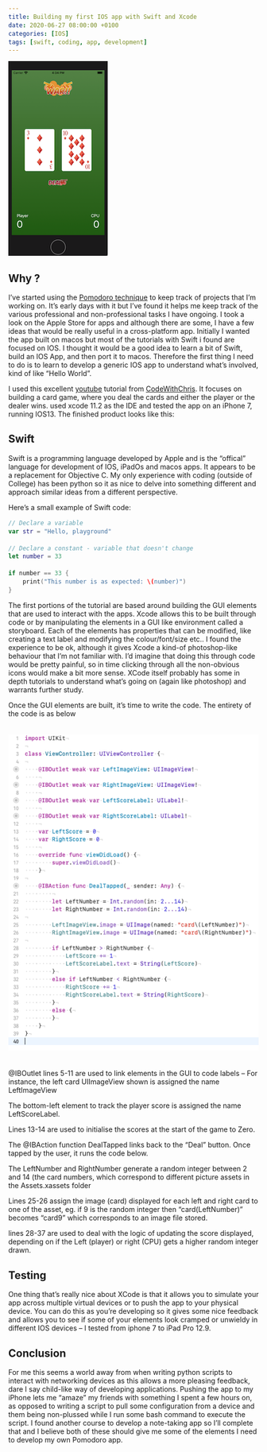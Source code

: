 ```yaml
---
title: Building my first IOS app with Swift and Xcode
date: 2020-06-27 08:00:00 +0100
categories: [IOS]
tags: [swift, coding, app, development]
---
```




![hello](/assets/images/2020-06-27-IOS-Swift_app/card1.png)

## Why ?

I’ve started using the <a href="https://francescocirillo.com/products/the-pomodoro-technique#" target="_blank">Pomodoro technique</a>  to keep track of projects that I’m working on. It’s early days with it but I’ve found it helps me keep track of the various professional and non-professional tasks I have ongoing. I took a look on the Apple Store for apps and although there are some, I have a few ideas that would be really useful in a cross-platform app. Initially I wanted the app built on macos but most of the tutorials with Swift i found are focused on IOS. I thought it would be a good idea to learn a bit of Swift, build an IOS App, and then port it to macos. Therefore the first thing I need to do is to learn to develop a generic IOS app to understand what’s involved, kind of like “Hello World”.


I used this excellent <a href="https://www.youtube.com/playlist?list=PLMRqhzcHGw1ZkH8RuznGMS0NZs0jWQQ5a" target="_blank">youtube</a> tutorial from <a href="https://www.youtube.com/channel/UC2D6eRvCeMtcF5OGHf1-trw" target="_blank">CodeWithChris</a>. It focuses on building a card game, where you deal the cards and either the player or the dealer wins. used xcode 11.2 as the IDE and tested the app on an iPhone 7, running IOS13. The finished product looks like this:

## Swift

Swift is a programming language developed by Apple and is the “offical” language for development of IOS, iPadOs and macos apps. It appears to be a replacement for Objective C. My only experience with coding (outside of College) has been python so it as nice to delve into something different and approach similar ideas from a different perspective.

Here’s a small example of Swift code:

```swift
// Declare a variable
var str = "Hello, playground"

// Declare a constant - variable that doesn't change
let number = 33

if number == 33 {
    print("This number is as expected: \(number)")
}
```

The first portions of the tutorial are based around building the GUI elements that are used to interact with the apps. Xcode allows this to be built through code or by manipulating the elements in a GUI like environment called a storyboard. Each of the elements has properties that can be modified, like creating a text label and modifying the colour/font/size etc.. I found the experience to be ok, although it gives Xcode a kind-of photoshop-like behaviour that I’m not familiar with. I’d imagine that doing this through code would be pretty painful, so in time clicking through all the non-obvious icons would make a bit more sense. XCode itself probably has some in depth tutorials to understand what’s going on (again like photoshop) and warrants further study.

Once the GUI elements are built, it’s time to write the code. The entirety of the code is as below
<br><br><br>
![hello2](/assets/images/2020-06-27-IOS-Swift_app/code1.png)
<br><br><br>
@IBOutlet lines 5-11 are used to link elements in the GUI to code labels – For instance, the left card UIImageView shown is assigned the name LeftImageView

The bottom-left element to track the player score is assigned the name LeftScoreLabel.

Lines 13-14 are used to initialise the scores at the start of the game to Zero.

The @IBAction function DealTapped links back to the “Deal” button. Once tapped by the user, it runs the code below.

The LeftNumber and RightNumber generate a random integer between 2 and 14 (the card numbers, which correspond to different picture assets in the Assets.xassets folder

Lines 25-26 assign the image (card) displayed for each left and right card to one of the asset, eg. if 9 is the random integer then “card\(LeftNumber)” becomes “card9” which corresponds to an image file stored.

lines 28-37 are used to deal with the logic of updating the score displayed, depending on if the Left (player) or right (CPU) gets a higher random integer drawn.


## Testing

One thing that’s really nice about XCode is that it allows you to simulate your app across multiple virtual devices or to push the app to your physical device. You can do this as you’re developing so it gives some nice feedback and allows you to see if some of your elements look cramped or unwieldy in different IOS devices – I tested from iphone 7 to iPad Pro 12.9.

## Conclusion

For me this seems a world away from when writing python scripts to interact with networking devices as this allows a more pleasing feedback, dare I say child-like way of developing applications. Pushing the app to my iPhone lets me “amaze” my friends with something I spent a few hours on, as opposed to writing a script to pull some configuration from a device and them being non-plussed while I run some bash command to execute the script. I found another course to develop a note-taking app so I’ll complete that and I believe both of these should give me some of the elements I need to develop my own Pomodoro app.
